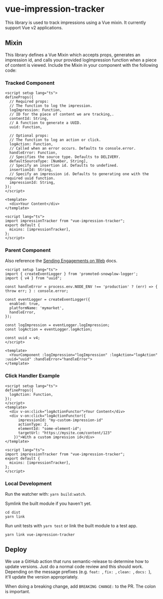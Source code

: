 # vue-impression-tracker

This library is used to track impressions using a Vue mixin. It currently support Vue v2 applications.

## Mixin

This library defines a Vue Mixin which accepts props, generates an impression id, and calls your provided logImpression function when a piece of content is viewed. Include the Mixin in your component with the following code:

### Tracked Component

```vue
<script setup lang="ts">
defineProps({
  // Required props:
  // The function to log the impression.
  logImpression: Function,
  // ID for the piece of content we are tracking,.
  contentId: String,
  // A function to generate a UUID.
  uuid: Function,

  // Optional props:
  // The function to log an action or click.
  logAction: Function,
  // Called when an error occurs. Defaults to console.error.
  handleError: Function,
  // Specifies the source type. Defaults to DELIVERY.
  defaultSourceType: [Number, String],
  // Specify an insertion id. Defaults to undefined.
  insertionId: String,
  // Specify an impression id. Defaults to generating one with the required uuid function.
  impressionId: String,
});
</script>

<template>
  <div>Your Content</div>
</template>

<script lang="ts">
import impressionTracker from "vue-impression-tracker";
export default {
  mixins: [impressionTracker],
};
</script>
```

### Parent Component

Also reference the [Sending Engagements on Web](https://docs.promoted.ai/docs/how-to-your-web-events-with-promoted-metrics) docs.

```vue
<script setup lang="ts">
import { createEventLogger } from 'promoted-snowplow-logger';
import { v4 } from "uuid";

const handleError = process.env.NODE_ENV !== 'production' ? (err) => { throw err; } : console.error;

const eventLogger = createEventLogger({
  enabled: true,
  platformName: 'mymarket',
  handleError,
});

const logImpression = eventLogger.logImpression;
const logAction = eventLogger.logAction;

const uuid = v4;
</script>

<template>
  <YourComponent :logImpression="logImpression" :logAction="logAction" :uuid="uuid" :handleError="handleError">
</template>
```

### Click Handler Example

```vue
<script setup lang="ts">
defineProps({
  logAction: Function,
});
</script>
<template>
  <div v-on:click="logActionFunctor">Your Content</div>
  <div v-on:click="logActionFunctor({
      impressionId: "my-custom-impression-id"
      actionType: 2,
      elementId: "some-element-id";
      targetUrl: "https://mysite.com/content/123"
    })">With a custom impression id</div>
</template>

<script lang="ts">
import impressionTracker from "vue-impression-tracker";
export default {
  mixins: [impressionTracker],
};
</script>
```

### Local Development

Run the watcher with: `yarn build:watch`.

Symlink the built module if you haven't yet.

```
cd dist
yarn link
```

Run unit tests with `yarn test` or link the built module to a test app.

```
yarn link vue-impression-tracker
```

## Deploy

We use a GitHub action that runs semantic-release to determine how to update versions. Just do a normal code review and this should work. Depending on the message prefixes (e.g. `feat: `, `fix: `, `clean: `, `docs: `), it'll update the version appropriately.

When doing a breaking change, add `BREAKING CHANGE:` to the PR. The colon is important.
